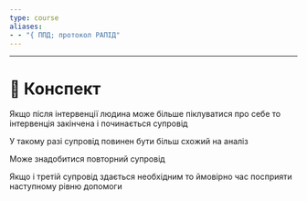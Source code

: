 ```yaml
---
type: course
aliases:
- - "{ ППД; протокол РАПІД"
---
```

---

# 📗 Конспект

Якщо після інтервенції людина може більше піклуватися про себе то інтервенція закінчена і починається супровід

У такому разі супровід повинен бути більш схожий на аналіз

Може знадобитися повторний супровід

Якщо і третій супровід здається необхідним то ймовірно час посприяти наступному рівню допомоги

